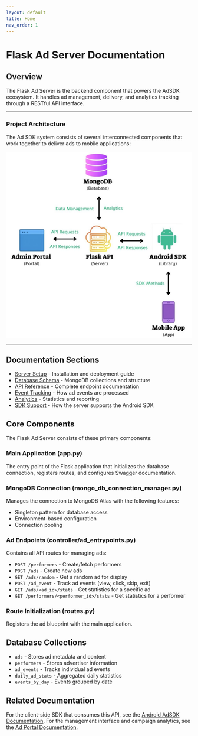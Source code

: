 ```yaml
---
layout: default
title: Home
nav_order: 1
---
```

# Flask Ad Server Documentation

## Overview

The Flask Ad Server is the backend component that powers the AdSDK ecosystem. It handles ad management, delivery, and analytics tracking through a RESTful API interface.


---

### Project Architecture

The Ad SDK system consists of several interconnected components that work together to deliver ads to mobile applications:


<div align="center">
  <img src="https://raw.githubusercontent.com/NimiB2/Android-SDK-Ads/main/docs/assets/architecture-diagram.jpg"
       alt="Project Architecture Diagram" width="600"/>
</div>

---


## Documentation Sections

- [Server Setup](server-setup.md) - Installation and deployment guide
- [Database Schema](database-schema.md) - MongoDB collections and structure
- [API Reference](api-reference.md) - Complete endpoint documentation
- [Event Tracking](event-tracking.md) - How ad events are processed
- [Analytics](analytics.md) - Statistics and reporting
- [SDK Support](sdk-support.md) - How the server supports the Android SDK

## Core Components

The Flask Ad Server consists of these primary components:

### Main Application (app.py)
The entry point of the Flask application that initializes the database connection, registers routes, and configures Swagger documentation.

### MongoDB Connection (mongo_db_connection_manager.py)
Manages the connection to MongoDB Atlas with the following features:
- Singleton pattern for database access
- Environment-based configuration
- Connection pooling

### Ad Endpoints (controller/ad_entrypoints.py)
Contains all API routes for managing ads:
- `POST /performers` - Create/fetch performers
- `POST /ads` - Create new ads
- `GET /ads/random` - Get a random ad for display
- `POST /ad_event` - Track ad events (view, click, skip, exit)
- `GET /ads/<ad_id>/stats` - Get statistics for a specific ad
- `GET /performers/<performer_id>/stats` - Get statistics for a performer

### Route Initialization (routes.py)
Registers the ad blueprint with the main application.

## Database Collections

- `ads` - Stores ad metadata and content
- `performers` - Stores advertiser information
- `ad_events` - Tracks individual ad events
- `daily_ad_stats` - Aggregated daily statistics
- `events_by_day` - Events grouped by date

## Related Documentation

For the client-side SDK that consumes this API, see the [Android AdSDK Documentation](https://nimib2.github.io/Android-SDK-Ads/).
For the management interface and campaign analytics, see the [Ad Portal Documentation](https://nimib2.github.io/ad-platform-portal/).
